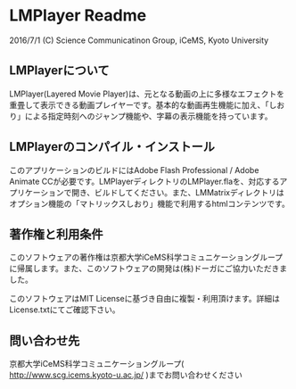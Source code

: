LMPlayer Readme
=========
2016/7/1 
 (C) Science Communicatinon Group, iCeMS, Kyoto University

## LMPlayerについて
LMPlayer(Layered Movie Player)は、元となる動画の上に多様なエフェクトを重畳して表示できる動画プレイヤーです。基本的な動画再生機能に加え、「しおり」による指定時刻へのジャンプ機能や、字幕の表示機能を持っています。

## LMPlayerのコンパイル・インストール
このアプリケーションのビルドにはAdobe Flash Professional / Adobe Animate CCが必要です。LMPlayerディレクトリのLMPlayer.flaを、対応するアプリケーションで開き、ビルドしてください。また、LMMatrixディレクトリはオプション機能の「マトリックスしおり」機能で利用するhtmlコンテンツです。

## 著作権と利用条件
このソフトウェアの著作権は京都大学iCeMS科学コミュニケーショングループに帰属します。また、このソフトウェアの開発は(株)ドーガにご協力いただきました。

このソフトウェアはMIT Licenseに基づき自由に複製・利用頂けます。詳細はLicense.txtにてご確認下さい。

## 問い合わせ先
京都大学iCeMS科学コミュニケーショングループ( http://www.scg.icems.kyoto-u.ac.jp/ )までお問い合わせください


